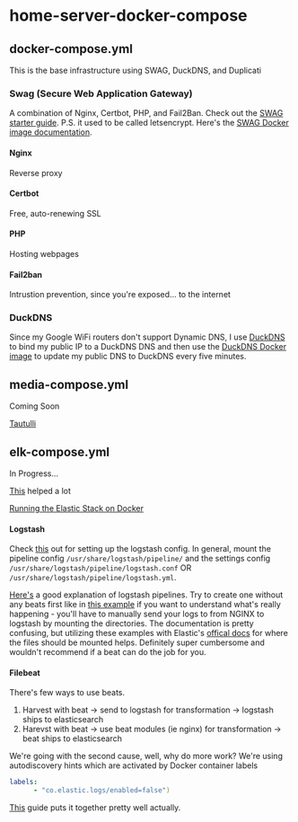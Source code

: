 # home-server-docker-compose

<!-- Each Image should have a link to the dockerhub page and some documentation (git, starter guide, etc.) -->

## docker-compose.yml

This is the base infrastructure using SWAG, DuckDNS, and Duplicati

### Swag (Secure Web Application Gateway)

A combination of Nginx, Certbot, PHP, and Fail2Ban. Check out the [SWAG starter guide](https://blog.linuxserver.io/2019/04/25/letsencrypt-nginx-starter-guide/#creatingaletsencryptcontainer).
P.S. it used to be called letsencrypt. Here's the 
[SWAG Docker image documentation](https://hub.docker.com/r/linuxserver/swag).

#### Nginx

Reverse proxy

#### Certbot

Free, auto-renewing SSL

#### PHP

Hosting webpages

#### Fail2ban

Intrustion prevention, since you're exposed... to the internet

### DuckDNS

Since my Google WiFi routers don't support Dynamic DNS, I use [DuckDNS](https://www.duckdns.org/) to bind my public IP to a DuckDNS DNS and then use the [DuckDNS Docker image](https://hub.docker.com/r/linuxserver/duckdns/) to update my public DNS to DuckDNS every five minutes.

## media-compose.yml

Coming Soon

[Tautulli](https://github.com/Tautulli/Tautulli)

## elk-compose.yml

In Progress...

[This](https://github.com/deviantony/docker-elk) helped a lot

[Running the Elastic Stack on Docker](https://www.elastic.co/guide/en/elastic-stack-get-started/current/get-started-docker.html)

#### Logstash
Check [this](https://www.elastic.co/guide/en/logstash/current/docker-config.html) out for setting up the logstash config. In general, mount the pipeline config `/usr/share/logstash/pipeline/` and the settings config `/usr/share/logstash/pipeline/logstash.conf` OR `/usr/share/logstash/pipeline/logstash.yml`.

[Here's](https://cloudaffaire.com/how-to-create-a-pipeline-in-logstash/) a good explanation of logstash pipelines. Try to create one without any beats first like in [this example](https://rzetterberg.github.io/nginx-elk-logging.html) if you want to understand what's really happening - you'll have to manually send your logs to from NGINX to logstash by mounting the directories. The documentation is pretty confusing, but utilizing these examples with Elastic's [offical docs](https://www.elastic.co/guide/en/logstash/current/dir-layout.html#docker-layout) for where the files should be mounted helps. Definitely super cumbersome and wouldn't recommend if a beat can do the job for you.

#### Filebeat
There's few ways to use beats.

1. Harvest with beat -> send to logstash for transformation -> logstash ships to elasticsearch
2. Harevst with beat -> use beat modules (ie nginx) for transformation -> beat ships to elasticsearch

We're going with the second cause, well, why do more work? We're using autodiscovery hints which are activated by Docker container labels

```yml
labels:
      - "co.elastic.logs/enabled=false")
```

[This](http://blog.immanuelnoel.com/2019/04/12/a-log-analyzer-with-elk-stack-nginx-and-docker/) guide puts it together pretty well actually.
